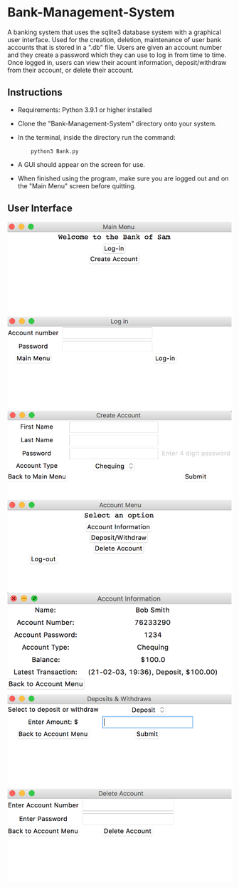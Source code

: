 # Bank-Management-System
A banking system that uses the sqlite3 database system with a graphical user interface. Used for the creation, deletion, maintenance of user bank accounts that is stored in a ".db" file. Users are given an account number and they create a password which they can use to log in from time to time. Once logged in, users can view their acount information, deposit/withdraw from their account, or delete their account.
## Instructions
- Requirements: Python 3.9.1 or higher installed
- Clone the "Bank-Management-System" directory onto your system. 
- In the terminal, inside the directory run the command: 

          python3 Bank.py

- A GUI should appear on the screen for use.
- When finished using the program, make sure you are logged out and on the "Main Menu" screen before quitting.

## User Interface
<img src="Images/Main_menu.png"/>

<img src="Images/Log_in.png"/>

<img src="Images/Create_account.png"/>

<img src="Images/Account_menu.png"/>

<img src="Images/Account_information.png"/>

<img src="Images/Deposits_withdraws.png"/>

<img src="Images/Delete_account.png"/>

